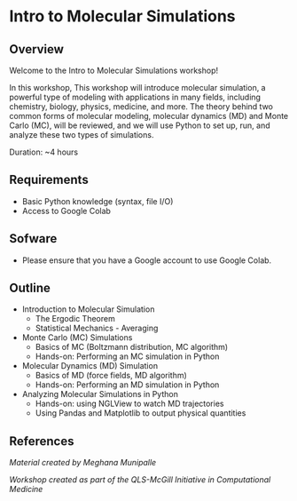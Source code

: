 # Intro to Molecular Simulations

## Overview
Welcome to the Intro to Molecular Simulations workshop!

In this workshop, 
This workshop will introduce molecular simulation, a powerful type of modeling with applications in many fields, including chemistry, biology, physics, medicine, and more. The theory behind two common forms of molecular modeling, molecular dynamics (MD) and Monte Carlo (MC), will be reviewed, and we will use Python to set up, run, and analyze these two types of simulations. 

Duration: ~4 hours
   
## Requirements
* Basic Python knowledge (syntax, file I/O)
* Access to Google Colab
   
## Sofware <List of software that will be used during the workshop>
* Please ensure that you have a Google account to use Google Colab.
   
## Outline
* Introduction to Molecular Simulation
   - The Ergodic Theorem
   - Statistical Mechanics - Averaging
* Monte Carlo (MC) Simulations
   - Basics of MC (Boltzmann distribution, MC algorithm)
   - Hands-on: Performing an MC simulation in Python
* Molecular Dynamics (MD) Simulation
   - Basics of MD (force fields, MD algorithm)
   - Hands-on: Performing an MD simulation in Python
* Analyzing Molecular Simulations in Python
   - Hands-on: using NGLView to watch MD trajectories
   - Using Pandas and Matplotlib to output physical quantities

## References
*Material created by Meghana Munipalle*

*Workshop created as part of the QLS-McGill Initiative in Computational Medicine*
